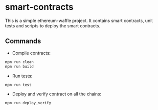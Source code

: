 # smart-contracts

This is a simple ethereum-waffle project. It contains smart contracts, unit tests and scripts to deploy the smart contracts.

## Commands
- Compile contracts:
```bash
npm run clean
npm run build
```
- Run tests:
```bash
npm run test
```
- Deploy and verify contract on all the chains:
```bash
npm run deploy_verify
```